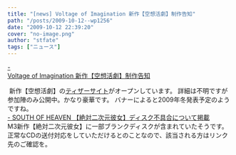 ```yaml
---
title: "[news] Voltage of Imagination 新作【空想活劇】制作告知"
path: "/posts/2009-10-12--wp1256"
date: "2009-10-12 22:39:20"
cover: "no-image.png"
author: "stfate"
tags: ["ニュース"]
---
```


<style type="text/css">
<!--
p {white-space: pre-wrap};
-->
</style>

<a class="topics" href="http://www.voltagenation.com/blog/" target="_blank">- Voltage of Imagination 新作【空想活劇】制作告知</a>
<div class="news"><a href="http://www.voltagenation.com/katsugeki/"><img src="http://www.voltagenation.com/katsugeki/banner/banner_l.jpg" alt="" /></a>
新作【空想活劇】の<a href="http://www.voltagenation.com/katsugeki/">ティザーサイト</a>がオープンしています。
詳細は不明ですが参加陣のみ公開中。かなり豪華です。
バナーによると2009年冬発表予定のようですね。</div>
<a class="topics" href="http://s-o-h.jp/" target="_blank">- SOUTH OF HEAVEN 【絶対二次元彼女】ディスク不具合について掲載</a>
<div class="news">M3新作【絶対二次元彼女】に一部ブランクディスクが含まれていたそうです。
正常なCDの送付対応をしていただけるとのことなので、該当される方はリンク先のご確認を。</div>